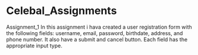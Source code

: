 # Celebal_Assignments
Assignment_1
In this assignment i hava created a user registration form with the following fields: username, email, password, birthdate, address, and phone number. It also have a submit and cancel button. Each field has the appropriate input type.
